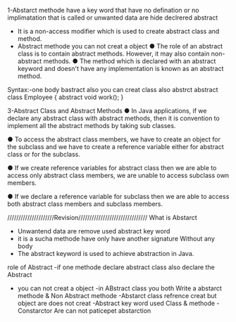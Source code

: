 1-Abstarct methode have a key word that have  no defination or no implimatation that is called  or unwanted data are hide  declrered abstract 
- It is a non-access modifier which is used to create abstract class and method.
- Abstract methode you can not creat a object
● The role of an abstract class is to contain abstract methods. However, it may also contain non-abstract methods.
● The method which is declared with an abstract keyword and doesn't have any implementation is known as an abstract method.

Syntax:-one body bastract also you can creat class also abstrct
abstract class Employee
{
  abstract void work(); 
}


3-Abstract Class and Abstract Methods
● In Java applications, if we declare any abstract class with abstract methods,
then it is convention to implement all the abstract methods by taking sub
classes.

● To access the abstract class members, we have to create an object for the
subclass and we have to create a reference variable either for abstract class
or for the subclass.

● If we create reference variables for abstract class then we are able to
access only abstract class members, we are unable to access subclass own
members.

● If we declare a reference variable for subclass then we are able to access
both abstract class members and subclass members.

/////////////////////Revision///////////////////////////////
What is Abstarct
- Unwantend data are remove used abstract key word
- it is a sucha methode have only have another signature Without any body
- The abstract keyword is used to achieve abstraction in Java.

role of Abstract 
-if one methode declare abstract  class also declare the Abstract
- you can not creat a object 
-in ABstract class you both Write a abstarct methode  & Non Abstract methode
-Abstarct class refrence creat but object are does not creat 
-Abstract key word used Class & methode
-Constarctor Are can not paticepet abstarction
